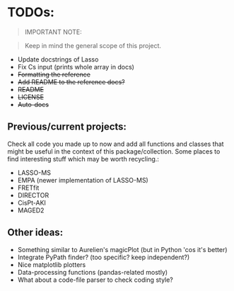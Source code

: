 # TODOs:

> IMPORTANT NOTE:

> Keep in mind the general scope of this project.

- Update docstrings of Lasso
- Fix Cs input (prints whole array in docs)
- ~~Formatting the reference~~
- ~~Add README to the reference docs?~~
- ~~README~~
- ~~LICENSE~~
- ~~Auto-docs~~

## Previous/current projects:

Check all code you made up to now and add all functions and classes that might
be useful in the context of this package/collection. Some places to find
interesting stuff which may be worth recycling.:

- LASSO-MS
- EMPA (newer implementation of LASSO-MS)
- FRETfit
- DIRECTOR
- CisPt-AKI
- MAGED2

## Other ideas:

- Something similar to Aurelien's magicPlot (but in Python 'cos it's better)
- Integrate PyPath finder? (too specific? keep independent?)
- Nice matplotlib plotters
- Data-processing functions (pandas-related mostly)
- What about a code-file parser to check coding style?
